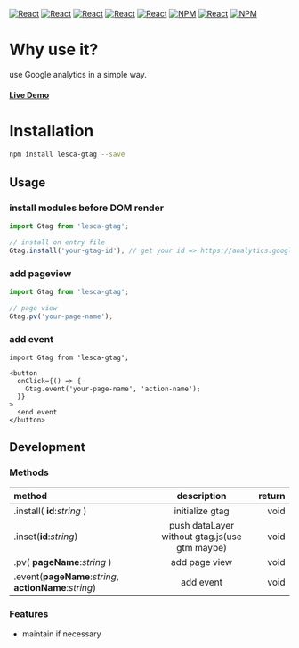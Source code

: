 [![React](https://img.shields.io/badge/-ReactJs-61DAFB?style=for-the-badge&logo=react&logoColor=white)](https://zh-hant.reactjs.org/)
[![React](https://img.shields.io/badge/Less-1d365d?style=for-the-badge&logo=less&logoColor=white)](https://lesscss.org/)
[![React](https://img.shields.io/badge/Typescript-1d365d?style=for-the-badge&logo=typescript&logoColor=white)](https://www.typescriptlang.org/)
[![React](https://img.shields.io/badge/HTML5-E34F26?style=for-the-badge&logo=html5&logoColor=white)](https://www.w3schools.com/html/)
[![React](https://img.shields.io/badge/-CSS3-1572B6?style=for-the-badge&logo=css3&logoColor=white)](https://www.w3schools.com/css/)
[![NPM](https://img.shields.io/badge/NPM-ba443f?style=for-the-badge&logo=npm&logoColor=white)](https://www.npmjs.com/)
[![React](https://img.shields.io/badge/Node.js-43853D?style=for-the-badge&logo=node.js&logoColor=white)](https://nodejs.org/en/)
[![NPM](https://img.shields.io/badge/DEV-Jameshsu1125-9cf?style=for-the-badge)](https://www.npmjs.com/~jameshsu1125)

# Why use it?

use Google analytics in a simple way.

#### [Live Demo](https://jameshsu1125.github.io/lesca-gtag/)

# Installation

```sh
npm install lesca-gtag --save
```

## Usage

### install modules before DOM render

```javascript
import Gtag from 'lesca-gtag';

// install on entry file
Gtag.install('your-gtag-id'); // get your id => https://analytics.google.com/analytics/web/
```

### add pageview

```javascript
import Gtag from 'lesca-gtag';

// page view
Gtag.pv('your-page-name');
```

### add event

```JSX
import Gtag from 'lesca-gtag';

<button
  onClick={() => {
    Gtag.event('your-page-name', 'action-name');
  }}
>
  send event
</button>
```

## Development

### Methods

| method                                                 |                  description                  | return |
| :----------------------------------------------------- | :-------------------------------------------: | -----: |
| .install( **id**:_string_ )                            |                initialize gtag                |   void |
| .inset(**id**:_string_)                                | push dataLayer without gtag.js(use gtm maybe) |   void |
| .pv( **pageName**:_string_ )                           |                 add page view                 |   void |
| .event(**pageName**:_string_, **actionName**:_string_) |                   add event                   |   void |

### Features

- maintain if necessary
